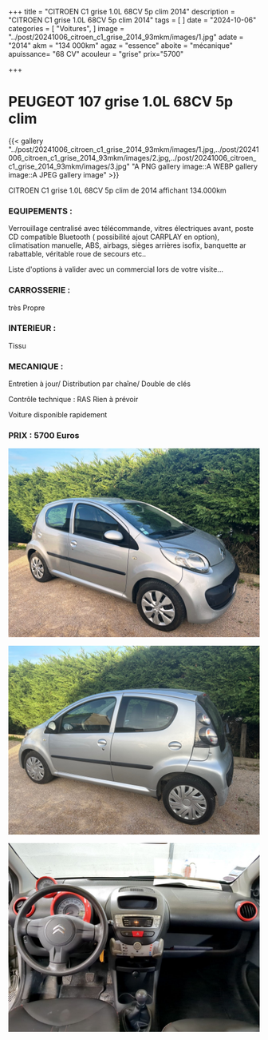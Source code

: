 +++
title = "CITROEN C1 grise 1.0L 68CV 5p clim 2014"
description = "CITROEN C1 grise 1.0L 68CV 5p clim 2014"
tags = [
]
date = "2024-10-06"
categories = [
    "Voitures",
]
image = "../post/20241006_citroen_c1_grise_2014_93mkm/images/1.jpg"
adate = "2014"
akm = "134 000km"
agaz = "essence"
aboite = "mécanique"
apuissance= "68 CV"
acouleur = "grise"
prix="5700"

+++

# PEUGEOT 107 grise 1.0L 68CV 5p clim

{{< gallery "../post/20241006_citroen_c1_grise_2014_93mkm/images/1.jpg,../post/20241006_citroen_c1_grise_2014_93mkm/images/2.jpg,../post/20241006_citroen_c1_grise_2014_93mkm/images/3.jpg" "A PNG gallery image::A WEBP gallery image::A JPEG gallery image" >}}


CITROEN C1 grise 1.0L 68CV 5p clim de 2014 affichant 134.000km


### EQUIPEMENTS :
Verrouillage centralisé avec télécommande, vitres électriques avant, poste CD compatible Bluetooth ( possibilité ajout CARPLAY en option), climatisation manuelle, ABS, airbags, sièges arrières isofix, banquette ar rabattable, véritable roue de secours etc..


Liste d'options à valider avec un commercial lors de votre visite...


### CARROSSERIE :
très Propre


### INTERIEUR :
Tissu

### MECANIQUE :
Entretien à jour/
Distribution par chaîne/
Double de clés


Contrôle technique : RAS
Rien à prévoir


Voiture disponible rapidement


### PRIX : 5700 Euros

    
<!-- more -->


![](images/1.jpg)

![](images/2.jpg)

![](images/3.jpg)

